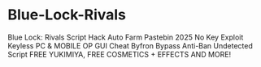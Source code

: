 # Blue-Lock-Rivals
Blue Lock: Rivals Script Hack Auto Farm Pastebin 2025 No Key Exploit Keyless PC &amp; MOBILE OP GUI Cheat Byfron Bypass Anti-Ban Undetected Script FREE YUKIMIYA, FREE COSMETICS + EFFECTS AND MORE!
